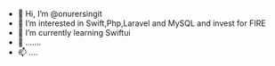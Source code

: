 - 👋 Hi, I’m @onurersingit
- 👀 I’m interested in Swift,Php,Laravel and MySQL and invest for FIRE
- 🌱 I’m currently learning Swiftui
- 💞️ .......
- 📫 ....

<!---
onurersingit/onurersingit is a ✨ special ✨ repository because its `README.md` (this file) appears on your GitHub profile.
You can click the Preview link to take a look at your changes.
--->
